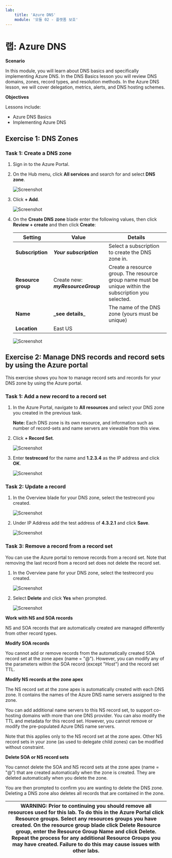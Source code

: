 ```yaml
---
lab:
    title: 'Azure DNS'
    module: '모듈 02 - 플랫폼 보호'
---
```


# 랩: Azure DNS

**Scenario**

In this module, you will learn about DNS basics and specifically implementing Azure DNS. In the DNS Basics lesson you will review DNS domains, zones, record types, and resolution methods. In the Azure DNS lesson, we will cover delegation, metrics, alerts, and DNS hosting schemes. 

**Objectives**

Lessons include:

 * Azure DNS Basics
 * Implementing Azure DNS



## Exercise 1: DNS Zones

### Task 1: Create a DNS zone

1.  Sign in to the Azure Portal.
2.  On the Hub menu, click **All services** and search for and select **DNS zone**.

     ![Screenshot](../Media/Module-2/2c8b996d-d6b5-4cfa-9832-55b2479aa5fe.png)

1. Click **+ Add**.

     ![Screenshot](../Media/Module-2/cb81d587-ad5d-45b7-a251-a6743fbf5a8b.png)

4.  On the **Create DNS zone** blade enter the following values, then click **Review + create** and then click **Create**:

     | **Setting** | **Value** | **Details** |
     |------|---|---|
     |**Subscription**|_**Your subscription**_|Select a subscription to   create the DNS zone in.|
     |**Resource group**|Create new: **_myResourceGroup_**|Create a resource  group. The resource group name must be unique within the subscription  you selected. 
     |**Name**|**_see details**_|The name of the DNS zone (yours must be  unique) |
     |**Location**|East US||

     ![Screenshot](../Media/Module-2/8a6454d2-1b27-4f54-91e8-69c764406c78.png)

## Exercise 2: Manage DNS records and record sets by using the Azure portal


This exercise shows you how to manage record sets and records for your DNS zone by using the Azure portal.


### Task 1: Add a new record to a record set

1.  In the Azure Portal, navigate to **All resources** and select your DNS zone you created in the previous task.

    **Note:** Each DNS zone is its own resource, and information such as number of record-sets and name servers are viewable from this view. 

 
3.  Click **+ Record Set**.
 
     ![Screenshot](../Media/Module-2/51a2fd36-c2df-468d-91f7-9eb0791dd7ba.png)

4.  Enter **testrecord** for the name and **1.2.3.4** as the IP address and click **OK**.

     ![Screenshot](../Media/Module-2/6e491490-0b00-4dda-b0e3-28a3f1784171.png)

### Task 2: Update a record

1.  In the Overview blade for your DNS zone, select the testrecord you created.

      ![Screenshot](../Media/Module-2/8c10684e-05bf-46dd-9d85-599bcd4cb54b.png)
 
2.  Under IP Address add the test address of **4.3.2.1** and click **Save**.

     ![Screenshot](../Media/Module-2/cf207752-7e3b-4b88-9514-c272d5cdd971.png)
 
### Task 3: Remove a record from a record set


You can use the Azure portal to remove records from a record set. Note that removing the last record from a record set does not delete the record set.


1.  In the Overview pane for your DNS zone, select the testrecord you created.

     ![Screenshot](../Media/Module-2/8c10684e-05bf-46dd-9d85-599bcd4cb54b.png)

2.  Select **Delete** and click **Yes** when prompted.

      ![Screenshot](../Media/Module-2/e841dc4f-440d-4244-a3a8-386d10c65dec.png)
 

**Work with NS and SOA records**

NS and SOA records that are automatically created are managed differently from other record types.

**Modify SOA records**

You cannot add or remove records from the automatically created SOA record set at the zone apex (name = "\@"). However, you can modify any of the parameters within the SOA record (except "Host") and the record set TTL.

**Modify NS records at the zone apex**

The NS record set at the zone apex is automatically created with each DNS zone. It contains the names of the Azure DNS name servers assigned to the zone.

You can add additional name servers to this NS record set, to support co-hosting domains with more than one DNS provider. You can also modify the TTL and metadata for this record set. However, you cannot remove or modify the pre-populated Azure DNS name servers.

Note that this applies only to the NS record set at the zone apex. Other NS record sets in your zone (as used to delegate child zones) can be modified without constraint.

**Delete SOA or NS record sets**

You cannot delete the SOA and NS record sets at the zone apex (name = "\@") that are created automatically when the zone is created. They are deleted automatically when you delete the zone.


You are then prompted to confirm you are wanting to delete the DNS zone. Deleting a DNS zone also deletes all records that are contained in the zone.


| WARNING: Prior to continuing you should remove all resources used for this lab.  To do this in the **Azure Portal** click **Resource groups**.  Select any resources groups you have created.  On the resource group blade click **Delete Resource group**, enter the Resource Group Name and click **Delete**.  Repeat the process for any additional Resource Groups you may have created. **Failure to do this may cause issues with other labs.** |
| --- |

